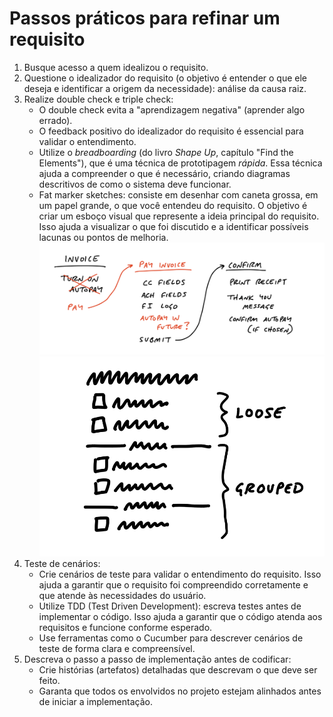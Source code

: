 # Passos práticos para refinar um requisito

1. Busque acesso a quem idealizou o requisito.
2. Questione o idealizador do requisito (o objetivo é entender o que ele deseja e identificar a origem da necessidade): análise da causa raiz.
3. Realize double check e triple check:
   * O double check evita a "aprendizagem negativa" (aprender algo errado).
   * O feedback positivo do idealizador do requisito é essencial para validar o entendimento.
   * Utilize o *breadboarding* (do livro *Shape Up*, capítulo "Find the Elements"), que é uma técnica de prototipagem *rápida*. Essa técnica ajuda a compreender o que é necessário, criando diagramas descritivos de como o sistema deve funcionar.
   * Fat marker sketches: consiste em desenhar com caneta grossa, em um papel grande, o que você entendeu do requisito. O objetivo é criar um esboço visual que represente a ideia principal do requisito. Isso ajuda a visualizar o que foi discutido e a identificar possíveis lacunas ou pontos de melhoria.
![breadboarding](image.png)
![Fat marker sketches](image-1.png)
4. Teste de cenários:
   * Crie cenários de teste para validar o entendimento do requisito. Isso ajuda a garantir que o requisito foi compreendido corretamente e que atende às necessidades do usuário.
   * Utilize TDD (Test Driven Development): escreva testes antes de implementar o código. Isso ajuda a garantir que o código atenda aos requisitos e funcione conforme esperado.
   * Use ferramentas como o Cucumber para descrever cenários de teste de forma clara e compreensível.
5. Descreva o passo a passo de implementação antes de codificar:
   * Crie histórias (artefatos) detalhadas que descrevam o que deve ser feito.
   * Garanta que todos os envolvidos no projeto estejam alinhados antes de iniciar a implementação.
